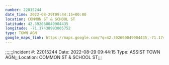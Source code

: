 ```yaml
---
number: 22015244
date_time: 2022-08-29T09:44:15+00:00
location: COMMON ST & SCHOOL ST
latitude: 42.392660049904435
longitude: -71.17438993005752
type: TOWN AGN
google_maps_link: https://maps.google.com/?q=42.392660049904435,-71.17438993005752
---
```


;;;;;;Incident #: 22015244   Date: 2022-08-29 09:44:15    Type: ASSIST TOWN AGN;;;Location: COMMON ST & SCHOOL ST;;;
